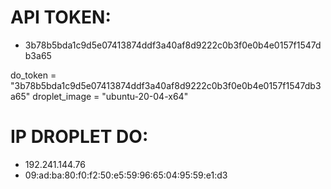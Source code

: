 # API TOKEN:

- 3b78b5bda1c9d5e07413874ddf3a40af8d9222c0b3f0e0b4e0157f1547db3a65

do_token = "3b78b5bda1c9d5e07413874ddf3a40af8d9222c0b3f0e0b4e0157f1547db3a65"
droplet_image = "ubuntu-20-04-x64"


# IP DROPLET DO:
- 192.241.144.76
- 09:ad:ba:80:f0:f2:50:e5:59:96:65:04:95:59:e1:d3